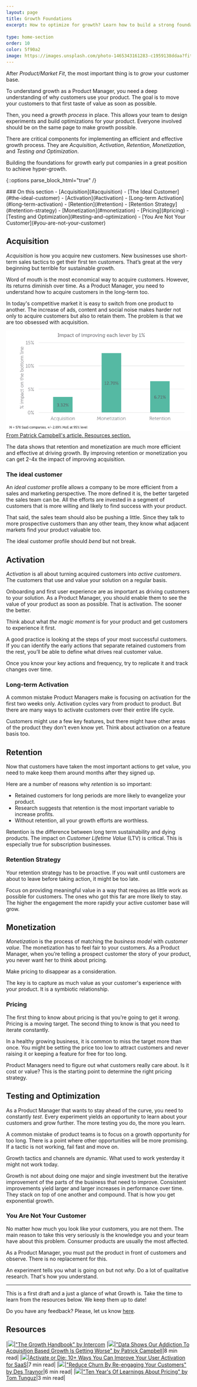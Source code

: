 ```yaml
---
layout: page
title: Growth Foundations
excerpt: How to optimize for growth? Learn how to build a strong foundation for growth.

type: home-section
order: 10
color: 5f90a2
image: https://images.unsplash.com/photo-1465343161283-c1959138ddaa?fit=crop&w=300&q=80
---
```


After *Product/Market Fit*, the most important thing is to *grow* your customer base.

To understand growth as a Product Manager, you need a deep understanding of why customers use your product. The goal is to move your customers to that first taste of value as soon as possible.

Then, you need a *growth process* in place. This allows your team to design experiments and build optimizations for your product. Everyone involved should be on the same page to make growth possible.

There are critical components for implementing an efficient and effective growth process. They are *Acquisition*, *Activation*, *Retention*, *Monetization*, and *Testing and Optimization*.

Building the foundations for growth early put companies in a great position to achieve hyper-growth.

{::options parse_block_html="true" /}
<div class="table-of-content">
### On this section
- [Acquisition](#acquisition)
	- [The Ideal Customer](#the-ideal-customer)
- [Activation](#activation)
	- [Long-term Activation](#long-term-activation)
- [Retention](#retention)
	- [Retention Strategy](#retention-strategy)
- [Monetization](#monetization)
	- [Pricing](#pricing)
- [Testing and Optimization](#testing-and-optimization)
	- [You Are Not Your Customer](#you-are-not-your-customer)
</div>

## Acquisition

*Acquisition* is how you acquire new customers. New businesses use short-term sales tactics to get their first ten customers. That’s great at the very beginning but terrible for sustainable growth.

Word of mouth is the most economical way to acquire customers. However, its returns diminish over time. As a Product Manager, you need to understand how to acquire customers in the long-term too.

In today's competitive market it is easy to switch from one product to another. The increase of ads, content and social noise makes harder not only to acquire customers but also to retain them. The problem is that we are too obsessed with acquisition.

![](images/growth-levers-image.png "Growth Levers")
<span>[From Patrick Campbell's article. Resources section.](#resources)</span>

The data shows that retention and monetization are much more efficient and effective at driving growth. By improving retention or monetization you can get 2-4x the impact of improving acquisition.

### The ideal customer

An *ideal customer* profile allows a company to be more efficient from a sales and marketing perspective. The more defined it is, the better targeted the sales team can be. All the efforts are invested in a segment of customers that is more willing and likely to find success with your product.

That said, the sales team should also be pushing a little. Since they talk to more prospective customers than any other team, they know what adjacent markets find your product valuable too.

The ideal customer profile should *bend* but not break.

## Activation

*Activation* is all about turning acquired customers into *active customers*. The customers that use and value your solution on a regular basis.

Onboarding and first user experience are as important as driving customers to your solution. As a Product Manager, you should enable them to see the value of your product as soon as possible. That is activation. The sooner the better.

Think about what *the magic moment* is for your product and get customers to experience it first.

A good practice is looking at the steps of your most successful customers. If you can identify the early actions that separate retained customers from the rest, you’ll be able to define what drives real customer value.

Once you know your key actions and frequency, try to replicate it and track changes over time.

### Long-term Activation

A common mistake Product Managers make is focusing on activation for the first two weeks only. Activation cycles vary from product to product. But there are many ways to activate customers over their entire life cycle.

Customers might use a few key features, but there might have other areas of the product they don't even know yet. Think about activation on a feature basis too.

## Retention

Now that customers have taken the most important actions to get value, you need to make keep them around months after they signed up.

Here are a number of reasons why *retention* is so important:
- Retained customers for long periods are more likely to evangelize your product.
- Research suggests that retention is the most important variable to increase profits.
- Without retention, all your growth efforts are worthless.

Retention is the difference between long term sustainability and dying products. The impact on *Customer Lifetime Value* (LTV) is critical. This is especially true for subscription businesses.

### Retention Strategy

Your retention strategy has to be proactive. If you wait until customers are about to leave before taking action, it might be too late.

Focus on providing meaningful value in a way that requires as little work as possible for customers. The ones who got this far are more likely to stay. The higher the engagement the more rapidly your active customer base will grow.

## Monetization

*Monetization* is the process of matching the *business model* with *customer value*. The monetization has to feel fair to your customers. As a Product Manager, when you’re telling a prospect customer the story of your product, you never want her to think about pricing.

Make pricing to disappear as a consideration.

The key is to capture as much value as your customer's experience with your product. It is a symbiotic relationship.

### Pricing

The first thing to know about pricing is that you’re going to get it *wrong*. Pricing is a moving target. The second thing to know is that you need to iterate constantly.

In a healthy growing business, it is common to miss the target more than once. You might be setting the price too low to attract customers and never raising it or keeping a feature for free for too long.

Product Managers need to figure out what customers really care about. Is it cost or value? This is the starting point to determine the right pricing strategy.

## Testing and Optimization

As a Product Manager that wants to stay ahead of the curve, you need to constantly *test*. Every experiment yields an opportunity to learn about your customers and grow further. The more testing you do, the more you learn.

A common mistake of product teams is to focus on a growth opportunity for too long. There is a point where other opportunities will be more promising. If a tactic is not working, fail fast and move on.

Growth tactics and channels are dynamic. What used to work yesterday it might not work today.

Growth is not about doing one major and single investment but the iterative improvement of the parts of the business that need to improve. Consistent improvements yield larger and larger increases in performance over time. They stack on top of one another and compound. That is how you get exponential growth.

### You Are Not Your Customer

No matter how much you look like your customers, you are not them. The main reason to take this very seriously is the knowledge you and your team have about this problem. Consumer products are usually the most affected.

As a Product Manager, you must put the product in front of customers and observe. There is no replacement for this.

An experiment tells you what is going on but not *why*. Do a lot of qualitative research. That's how you understand.

---

This is a first draft and a just a glance of what Growth is. Take the time to learn from the resources below. We keep them up to date!

Do you have any feedback? Please, let us know [here](https://forms.gle/8VSU94ehuD1EBGG46).

## Resources

|![](https://img.icons8.com/ios/50/000000/book.png)|["The Growth Handbook" by Intercom](https://www.intercom.com/books/growth-handbook)
|![](https://img.icons8.com/ios/50/000000/book.png)|["Data Shows Our Addiction To Acquisition Based Growth Is Getting Worse" by Patrick Campbell](https://www.priceintelligently.com/blog/saas-growth-focused-too-much-on-acquisition)|8 min read|
|![](https://img.icons8.com/ios/50/000000/book.png)|[Activate or Die: 10+ Ways You Can Improve Your User Activation for SaaS](https://500.co/activate-or-die-10-plus-ways-to-improve-user-activation-for-saas-part-2/)|7 min read|
|![](https://img.icons8.com/ios/50/000000/book.png)|["Reduce Churn By Re-engaging Your Customers" by Des Traynor](https://www.intercom.com/blog/churn-retention-and-reengaging-customers/)|6 min read|
|![](https://img.icons8.com/ios/50/000000/book.png)|["Ten Year's Of Learnings About Pricing" by Tom Tunguz](https://tomtunguz.com/pricing-summary/)|3 min read|